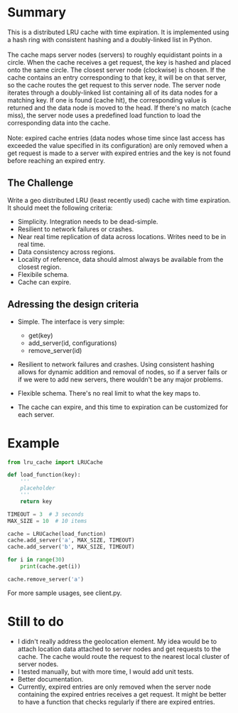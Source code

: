 # Summary
This is a distributed LRU cache with time expiration. It is implemented using a hash ring with consistent hashing and a doubly-linked list in Python.
<br><br>
The cache maps server nodes (servers) to roughly equidistant points in a circle. When the cache receives a get request, the key is hashed and placed onto the same circle. The closest server node (clockwise) is chosen. If the cache contains an entry corresponding to that key, it will be on that server, so the cache routes the get request to this server node. The server node iterates through a doubly-linked list containing all of its data nodes for a matching key. If one is found (cache hit), the corresponding value is returned and the data node is moved to the head. If there's no match (cache miss), the server node uses a predefined load function to load the corresponding data into the cache.
<br><br>
Note: expired cache entries (data nodes whose time since last access has exceeded the value specified in its configuration) are only removed when a get request is made to a server with expired entries and the key is not found before reaching an expired entry.

## The Challenge
Write a geo distributed LRU (least recently used) cache with time expiration. It should meet the following criteria:

* Simplicity. Integration needs to be dead-simple.
* Resilient to network failures or crashes.
* Near real time replication of data across locations. Writes need to be in real time.
* Data consistency across regions.
* Locality of reference, data should almost always be available from the closest region.
* Flexibile schema.
* Cache can expire.

## Adressing the design criteria
* Simple. The interface is very simple:
	* get(key)
	* add\_server(id, configurations)
	* remove\_server(id)

* Resilient to network failures and crashes. Using consistent hashing allows for dynamic addition and removal of nodes, so if a server fails or if we were to add new servers, there wouldn't be any major problems.

* Flexible schema. There's no real limit to what the key maps to.

* The cache can expire, and this time to expiration can be customized for each server.

# Example
```python
from lru_cache import LRUCache

def load_function(key):
	'''
	placeholder
	'''
	return key

TIMEOUT = 3  # 3 seconds
MAX_SIZE = 10  # 10 items

cache = LRUCache(load_function)
cache.add_server('a', MAX_SIZE, TIMEOUT)
cache.add_server('b', MAX_SIZE, TIMEOUT)

for i in range(30)
	print(cache.get(i))

cache.remove_server('a')
```

For more sample usages, see client.py.

# Still to do
* I didn't really address the geolocation element. My idea would be to attach location data attached to server nodes and get requests to the cache. The cache would route the request to the nearest local cluster of server nodes.
* I tested manually, but with more time, I would add unit tests.
* Better documentation.
* Currently, expired entries are only removed when the server node containing the expired entries receives a get request. It might be better to have a function that checks regularly if there are expired entries.
